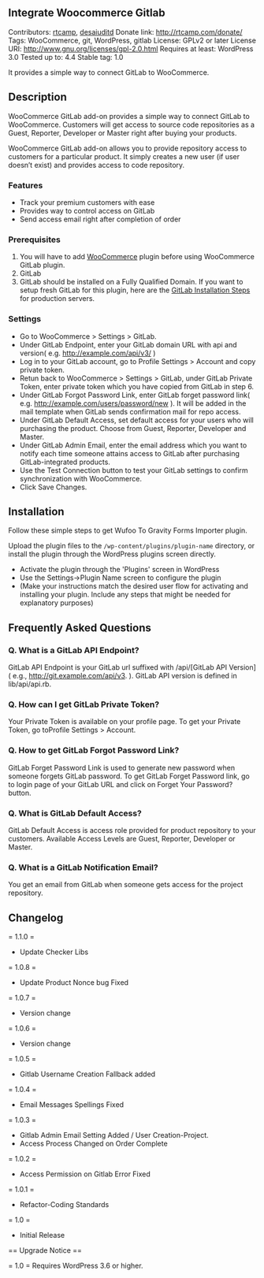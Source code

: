 ## Integrate Woocommerce Gitlab ##

Contributors: [rtcamp](http://profiles.wordpress.org/rtcamp), [desaiuditd](http://profiles.wordpress.org/desaiuditd)
Donate link: http://rtcamp.com/donate/
Tags: WooCommerce, git, WordPress, gitlab
License: GPLv2 or later
License URI: http://www.gnu.org/licenses/gpl-2.0.html
Requires at least: WordPress 3.0
Tested up to: 4.4
Stable tag: 1.0

It provides a simple way to connect GitLab to WooCommerce. 

## Description ##

WooCommerce GitLab add-on provides a simple way to connect GitLab to WooCommerce. Customers will get access to source code repositories as a Guest, Reporter, Developer or Master right after buying your products.

WooCommerce GitLab add-on allows you to provide repository access to customers for a particular product. It simply creates a new user (if user doesn’t exist) and provides access to code repository.

### Features ###

* Track your premium customers with ease
* Provides way to control access on GitLab
* Send access email right after completion of order

### Prerequisites ###

1. You will have to add [WooCommerce](https://wordpress.org/plugins/woocommerce/) plugin before using WooCommerce GitLab plugin.
2. GitLab
3. GitLab should be installed on a Fully Qualified Domain. If you want to setup fresh GitLab for this plugin, here are the [GitLab Installation Steps](http://github.com/gitlabhq/gitlabhq/blob/master/doc/install/installation.md) for production servers.

### Settings ###

* Go to WooCommerce > Settings > GitLab.
* Under GitLab Endpoint, enter your GitLab domain URL with api and version( e.g. http://example.com/api/v3/ )
* Log in to your GitLab account, go to Profile Settings > Account and copy private token.
* Retun back to WooCommerce > Settings > GitLab, under GitLab Private Token, enter private token which you have copied from GitLab in step 6.
* Under GitLab Forgot Password Link, enter GitLab forget password link( e.g. http://example.com/users/password/new ). It will be added in the mail template when GitLab sends confirmation mail for repo access.
* Under GitLab Default Access, set default access for your users who will purchasing the product. Choose from Guest, Reporter, Developer and Master.
* Under GitLab Admin Email, enter the email address which you want to notify each time someone attains access to GitLab after purchasing GitLab-integrated products.
* Use the Test Connection button to test your GitLab settings to confirm synchronization with WooCommerce.
* Click Save Changes.

## Installation ##

Follow these simple steps to get Wufoo To Gravity Forms Importer plugin.

Upload the plugin files to the `/wp-content/plugins/plugin-name` directory, or install the plugin through the WordPress plugins screen directly.
* Activate the plugin through the 'Plugins' screen in WordPress
* Use the Settings->Plugin Name screen to configure the plugin
* (Make your instructions match the desired user flow for activating and installing your plugin. Include any steps that might be needed for explanatory purposes)


## Frequently Asked Questions ##

### Q. What is a GitLab API Endpoint? ###

GitLab API Endpoint is your GitLab url suffixed with /api/[GitLab API Version] ( e.g., http://git.example.com/api/v3. ). GitLab API version is defined in lib/api/api.rb.

### Q. How can I get GitLab Private Token? ###

Your Private Token is available on your profile page. To get your Private Token, go toProfile Settings > Account.

### Q. How to get GitLab Forgot Password Link? ###

GitLab Forget Password Link is used to generate new password when someone forgets GitLab password. To get GitLab Forget Password link, go to login page of your GitLab URL and click on Forget Your Password? button.

### Q. What is GitLab Default Access? ###

GitLab Default Access is access role provided for product repository to your customers. Available Access Levels are Guest, Reporter, Developer or Master.

### Q. What is a GitLab Notification Email? ###

You get an email from GitLab when someone gets access for the project repository.



## Changelog ##

= 1.1.0 =
* Update Checker Libs

= 1.0.8 =
* Update Product Nonce bug Fixed

= 1.0.7 =
* Version change

= 1.0.6 =
* Version change

= 1.0.5 =
* Gitlab Username Creation Fallback added

= 1.0.4 =
* Email Messages Spellings Fixed

= 1.0.3 = 

* Gitlab Admin Email Setting Added / User Creation-Project.
* Access Process Changed on Order Complete

= 1.0.2 =

* Access Permission on Gitlab Error Fixed

= 1.0.1 =
* Refactor-Coding Standards

= 1.0 =
* Initial Release 

== Upgrade Notice ==

= 1.0 =
Requires WordPress 3.6 or higher.



